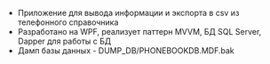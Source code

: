 - Приложение для вывода информации и экспорта в csv из телефонного справочника
- Разработано на WPF, реализует паттерн MVVM, БД SQL Server, Dapper для работы с БД
- Дамп базы данных - DUMP_DB/PHONEBOOKDB.MDF.bak
